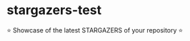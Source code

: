 # stargazers-test
⭐ Showcase of the latest STARGAZERS of your repository ⭐

<!-- stargazers -->
<!-- stargazers -->
